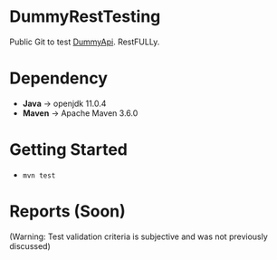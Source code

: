# DummyRestTesting
Public Git to test [DummyApi](http://dummy.restapiexample.com/). RestFULLy.

# Dependency
 - **Java** -> openjdk 11.0.4 
 - **Maven** -> Apache Maven 3.6.0
 
# Getting Started
 - `mvn test`
 
 # Reports (Soon)
(Warning: Test validation criteria is subjective and was not previously discussed)


